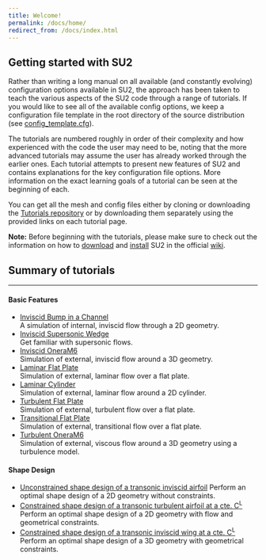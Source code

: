```yaml
---
title: Welcome!
permalink: /docs/home/
redirect_from: /docs/index.html
---
```


## Getting started with SU2

Rather than writing a long manual on all available (and constantly evolving) configuration options available in SU2, the approach has been taken to teach the various aspects of the SU2 code through a range of tutorials. If you would like to see all of the available config options, we keep a configuration file template in the root directory of the source distribution (see [config_template.cfg](https://github.com/su2code/SU2/blob/master/config_template.cfg)).

The tutorials are numbered roughly in order of their complexity and how experienced with the code the user may need to be, noting that the more advanced tutorials may assume the user has already worked through the earlier ones. Each tutorial attempts to present new features of SU2 and contains explanations for the key configuration file options. More information on the exact learning goals of a tutorial can be seen at the beginning of each.

You can get all the mesh and config files either by cloning or downloading the [Tutorials repository](https://github.com/su2code/Tutorials) or by downloading them separately using the provided links on each tutorial page.

**Note:** Before beginning with the tutorials, please make sure to check out the information on how to [download](https://github.com/su2code/SU2/wiki/Download) and [install](https://github.com/su2code/SU2/wiki/Installation) SU2 in the official [wiki](https://github.com/su2code/SU2/wiki).

## Summary of tutorials
------

#### Basic Features

* [Inviscid Bump in a Channel](/Tutorials/docs/Inviscid_Bump/)   
A simulation of internal, inviscid flow through a 2D geometry.
* [Inviscid Supersonic Wedge](/Tutorials/docs/Inviscid_Wedge/)    
Get familiar with supersonic flows.
* [Inviscid OneraM6](/Tutorials/docs/Inviscid_OneraM6/)   
Simulation of external, inviscid flow around a 3D geometry.
* [Laminar Flat Plate](/Tutorials/docs/Laminar_Flat_Plate/)   
Simulation of external, laminar flow over a flat plate.
* [Laminar Cylinder](/Tutorials/docs/Laminar_Cylinder/)    
Simulation of external, laminar flow around a 2D cylinder.
* [Turbulent Flat Plate](/Tutorials/docs/Turbulent_Flat_Plate/)    
Simulation of external, turbulent flow over a flat plate.
* [Transitional Flat Plate](/Tutorials/docs/Transitional_Flat_Plate/)    
Simulation of external, transitional flow over a flat plate.
* [Turbulent OneraM6](/Tutorials/docs/Turbulent_OneraM6/)     
Simulation of external, viscous flow around a 3D geometry using a turbulence model.

#### Shape Design

* [Unconstrained shape design of a transonic inviscid airfoil](/Tutorials/docs/NACA0012_Design)
Perform an optimal shape design of a 2D geometry without constraints.
* [Constrained shape design of a transonic turbulent airfoil at a cte. C<sup>L</sup>](/Tutorials/docs/RAE2822_Design)
Perform an optimal shape design of a 2D geometry with flow and geometrical constraints.
* [Constrained shape design of a transonic inviscid wing at a cte. C<sup>L</sup>](/Tutorials/docs/ONERAM6_Design)
Perform an optimal shape design of a 3D geometry with geometrical constraints.
